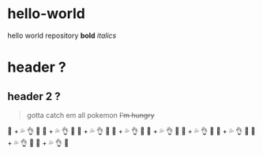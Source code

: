 # hello-world
hello world repository
**bold** *italics* 
# header ?
## header 2 ?
> gotta catch em all
> pokemon
~~I'm hungry~~

:electric_plug: + :sweat_drops: :ok_hand: :100:
:electric_plug: + :sweat_drops: :ok_hand: :100:
:electric_plug: + :sweat_drops: :ok_hand: :100:
:electric_plug: + :sweat_drops: :ok_hand: :100:
:electric_plug: + :sweat_drops: :ok_hand: :100:
:electric_plug: + :sweat_drops: :ok_hand: :100:
:electric_plug: + :sweat_drops: :ok_hand: :100:
:electric_plug: + :sweat_drops: :ok_hand: :100:
:electric_plug: + :sweat_drops: :ok_hand: :100:
